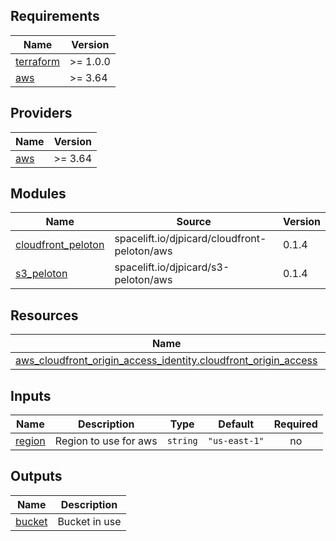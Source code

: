 <!-- BEGINNING OF PRE-COMMIT-TERRAFORM DOCS HOOK -->
## Requirements

| Name | Version |
|------|---------|
| <a name="requirement_terraform"></a> [terraform](#requirement\_terraform) | >= 1.0.0 |
| <a name="requirement_aws"></a> [aws](#requirement\_aws) | >= 3.64 |

## Providers

| Name | Version |
|------|---------|
| <a name="provider_aws"></a> [aws](#provider\_aws) | >= 3.64 |

## Modules

| Name | Source | Version |
|------|--------|---------|
| <a name="module_cloudfront_peloton"></a> [cloudfront\_peloton](#module\_cloudfront\_peloton) | spacelift.io/djpicard/cloudfront-peloton/aws | 0.1.4 |
| <a name="module_s3_peloton"></a> [s3\_peloton](#module\_s3\_peloton) | spacelift.io/djpicard/s3-peloton/aws | 0.1.4 |

## Resources

| Name | Type |
|------|------|
| [aws_cloudfront_origin_access_identity.cloudfront_origin_access](https://registry.terraform.io/providers/hashicorp/aws/latest/docs/resources/cloudfront_origin_access_identity) | resource |

## Inputs

| Name | Description | Type | Default | Required |
|------|-------------|------|---------|:--------:|
| <a name="input_region"></a> [region](#input\_region) | Region to use for aws | `string` | `"us-east-1"` | no |

## Outputs

| Name | Description |
|------|-------------|
| <a name="output_bucket"></a> [bucket](#output\_bucket) | Bucket in use |
<!-- END OF PRE-COMMIT-TERRAFORM DOCS HOOK -->
